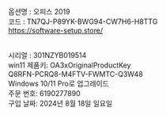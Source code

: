 옵션명 : 오피스 2019 <br/>
코드 : TN7QJ-P89YK-BWG94-CW7H6-H8TTG<br/>
https://software-setup.store/<br/><br/>


시리얼 : 301NZYB019514<br/>
win11 제품키: OA3xOriginalProductKey<br/>
Q8RFN-PCRQ8-M4FTV-FWMTC-Q3W48<br/>
Windows 10/11 Pro로 업그레이드<br/>
주문 번호: 6190277890<br/>
구입 날짜: 2024년 8월 18일 일요일<br/>
